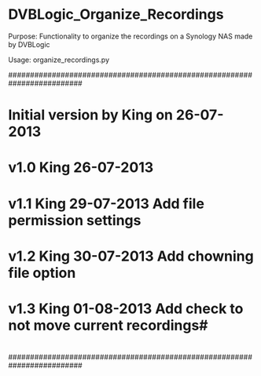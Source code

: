 DVBLogic_Organize_Recordings
============================

Purpose:
Functionality to organize the recordings on a Synology NAS made by DVBLogic

Usage:
<path to python> <path to DVBLogic recordings>organize_recordings.py

#########################################################################
# Initial version by King on 26-07-2013					#
# v1.0	King	26-07-2013						#
# v1.1  King	29-07-2013	Add file permission settings		#
# v1.2	King	30-07-2013	Add chowning file option		#
# v1.3  King    01-08-2013	Add check to not move current recordings#
#									#
#########################################################################
